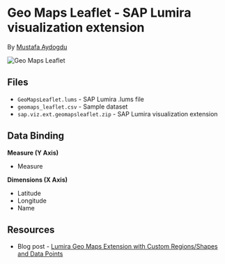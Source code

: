 Geo Maps Leaflet - SAP Lumira visualization extension
=================================================

By [Mustafa Aydogdu](http://scn.sap.com/people/mustafa.aydogdu)

![Geo Maps Leaflet](https://github.com/SAP/lumira-extension-viz/blob/master/Geomaps_Leaflet/GeoMapsLeaflet.PNG)

Files
-----------
* `GeoMapsLeaflet.lums` - SAP Lumira .lums file
* `geomaps_leaflet.csv` - Sample dataset
* `sap.viz.ext.geomapsleaflet.zip` - SAP Lumira visualization extension

Data Binding
-------------------------------------------
<strong>Measure (Y Axis)</strong>
* Measure

<strong>Dimensions (X Axis)</strong>
* Latitude
* Longitude
* Name

Resources
-----------
* Blog post - [Lumira Geo Maps Extension with Custom Regions/Shapes and Data Points](http://scn.sap.com/community/lumira/blog/2015/04/29/open-source-geo-maps-extension)

